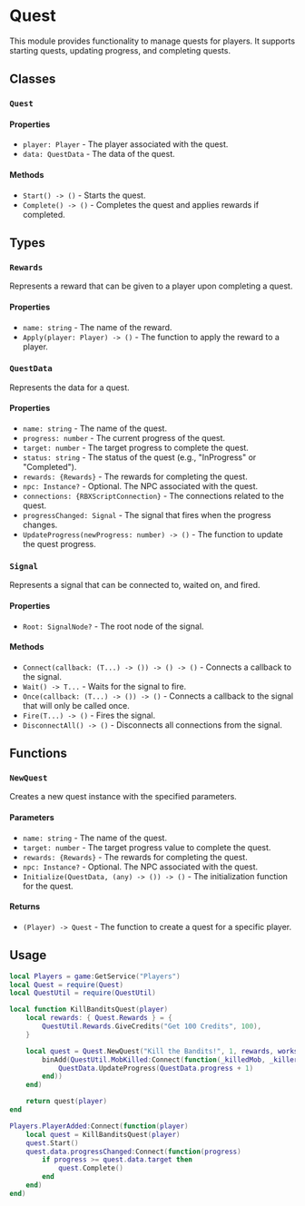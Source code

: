 # Quest

This module provides functionality to manage quests for players. It supports starting quests, updating progress, and completing quests.

## Classes

### `Quest`

#### Properties

- `player: Player` - The player associated with the quest.
- `data: QuestData` - The data of the quest.

#### Methods

- `Start() -> ()` - Starts the quest.
- `Complete() -> ()` - Completes the quest and applies rewards if completed.

## Types

### `Rewards`

Represents a reward that can be given to a player upon completing a quest.

#### Properties

- `name: string` - The name of the reward.
- `Apply(player: Player) -> ()` - The function to apply the reward to a player.

### `QuestData`

Represents the data for a quest.

#### Properties

- `name: string` - The name of the quest.
- `progress: number` - The current progress of the quest.
- `target: number` - The target progress to complete the quest.
- `status: string` - The status of the quest (e.g., "InProgress" or "Completed").
- `rewards: {Rewards}` - The rewards for completing the quest.
- `npc: Instance?` - Optional. The NPC associated with the quest.
- `connections: {RBXScriptConnection}` - The connections related to the quest.
- `progressChanged: Signal` - The signal that fires when the progress changes.
- `UpdateProgress(newProgress: number) -> ()` - The function to update the quest progress.

### `Signal`

Represents a signal that can be connected to, waited on, and fired.

#### Properties

- `Root: SignalNode?` - The root node of the signal.

#### Methods

- `Connect(callback: (T...) -> ()) -> () -> ()` - Connects a callback to the signal.
- `Wait() -> T...` - Waits for the signal to fire.
- `Once(callback: (T...) -> ()) -> ()` - Connects a callback to the signal that will only be called once.
- `Fire(T...) -> ()` - Fires the signal.
- `DisconnectAll() -> ()` - Disconnects all connections from the signal.

## Functions

### `NewQuest`

Creates a new quest instance with the specified parameters.

#### Parameters

- `name: string` - The name of the quest.
- `target: number` - The target progress value to complete the quest.
- `rewards: {Rewards}` - The rewards for completing the quest.
- `npc: Instance?` - Optional. The NPC associated with the quest.
- `Initialize(QuestData, (any) -> ()) -> ()` - The initialization function for the quest.

#### Returns

- `(Player) -> Quest` - The function to create a quest for a specific player.

## Usage

```lua
local Players = game:GetService("Players")
local Quest = require(Quest)
local QuestUtil = require(QuestUtil)

local function KillBanditsQuest(player)
	local rewards: { Quest.Rewards } = {
		QuestUtil.Rewards.GiveCredits("Get 100 Credits", 100),
	}

	local quest = Quest.NewQuest("Kill the Bandits!", 1, rewards, workspace.FrescoAI, function(QuestData, binAdd)
		binAdd(QuestUtil.MobKilled:Connect(function(_killedMob, _killer)
			QuestData.UpdateProgress(QuestData.progress + 1)
		end))
	end)

	return quest(player)
end

Players.PlayerAdded:Connect(function(player)
	local quest = KillBanditsQuest(player)
	quest.Start()
	quest.data.progressChanged:Connect(function(progress)
		if progress >= quest.data.target then
			quest.Complete()
		end
	end)
end)
```
